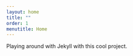 ```yaml
---
layout: home
title: ""
order: 1
menutitle: Home
---
```

Playing around with Jekyll with this cool project.

